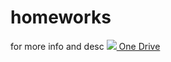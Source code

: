 # homeworks
for more info and desc
[![](https://p.sfx.ms/images/favicon.ico) One Drive](https://onedrive.live.com/redir.aspx?cid=1aeec4de4bc00e07&resid=1AEEC4DE4BC00E07!2004&parId=1AEEC4DE4BC00E07!103&authkey=!ABNgVOCpzAM6Zxw)

